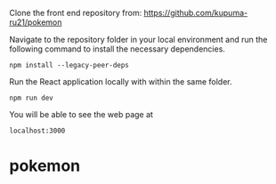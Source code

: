 Clone the front end repository from: https://github.com/kupuma-ru21/pokemon

Navigate to the repository folder in your local environment and run the following command to install the necessary dependencies.

```
npm install --legacy-peer-deps
```

Run the React application locally with within the same folder.

```
npm run dev
```

You will be able to see the web page at

```
localhost:3000
```

# pokemon
